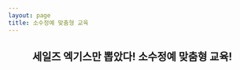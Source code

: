 ```yaml
---
layout: page
title: 소수정예 맞춤형 교육
---
```


<center>
<h2>세일즈 엑기스만 뽑았다! 소수정예 맞춤형 교육!</h2>
<br>
<img class="image" src="https://github.com/record-life/record-life.github.io/blob/master/images/salesasp_20180606_125137.jpg?raw=true" alt=""/> 
<br>
<img class="image" src="https://github.com/record-life/record-life.github.io/blob/master/images/salesup20180809113106.png?raw=true" alt=""/> 
</center>
